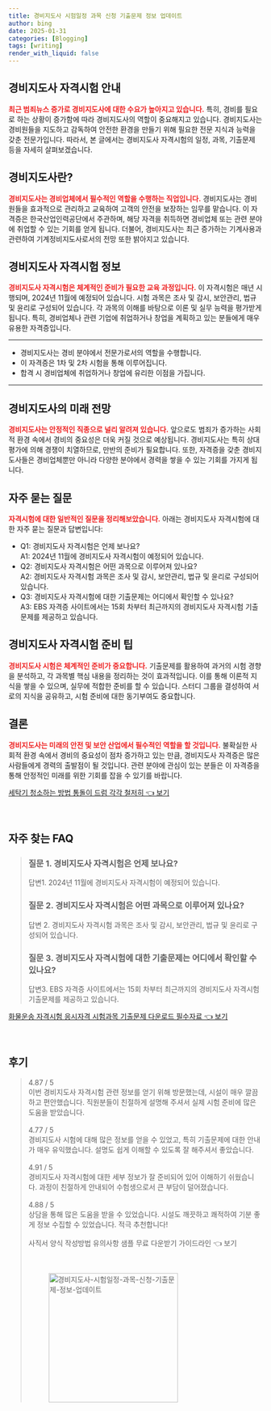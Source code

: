 ```yaml
---
title: 경비지도사 시험일정 과목 신청 기출문제 정보 업데이트
author: bing
date: 2025-01-31
categories: [Blogging]
tags: [writing]
render_with_liquid: false
---
```



<h2 id='경비지도사_자격시험_안내'>경비지도사 자격시험 안내</h2>

<p><b><span style="color: #ee2323;">최근 범죄뉴스 증가로 경비지도사에 대한 수요가 높아지고 있습니다.</span></b> 특히, 경비를 필요로 하는 상황이 증가함에 따라 경비지도사의 역할이 중요해지고 있습니다. 경비지도사는 경비원들을 지도하고 감독하여 안전한 환경을 만들기 위해 필요한 전문 지식과 능력을 갖춘 전문가입니다. 따라서, 본 글에서는 경비지도사 자격시험의 일정, 과목, 기출문제 등을 자세히 살펴보겠습니다.</p>

<h2 id='경비지도사란'>경비지도사란?</h2>

<p><b><span style="color: #ee2323;">경비지도사는 경비업체에서 필수적인 역할을 수행하는 직업입니다.</span></b> 경비지도사는 경비원들을 효과적으로 관리하고 교육하여 고객의 안전을 보장하는 임무를 맡습니다. 이 자격증은 한국산업인력공단에서 주관하며, 해당 자격을 취득하면 경비업체 또는 관련 분야에 취업할 수 있는 기회를 얻게 됩니다. 더불어, 경비지도사는 최근 증가하는 기계사용과 관련하여 기계정비지도사로서의 전망 또한 밝아지고 있습니다.</p>

<h2 id='자격시험_정보'>경비지도사 자격시험 정보</h2>

<p><b><span style="color: #ee2323;">경비지도사 자격시험은 체계적인 준비가 필요한 교육 과정입니다.</span></b> 이 자격시험은 매년 시행되며, 2024년 11월에 예정되어 있습니다. 시험 과목은 조사 및 감시, 보안관리, 법규 및 윤리로 구성되어 있습니다. 각 과목의 이해를 바탕으로 이론 및 실무 능력을 평가받게 됩니다. 특히, 경비업체나 관련 기업에 취업하거나 창업을 계획하고 있는 분들에게 매우 유용한 자격증입니다.</p>

<hr />

<ul>
    <li>경비지도사는 경비 분야에서 전문가로서의 역할을 수행합니다.</li>
    <li>이 자격증은 1차 및 2차 시험을 통해 이루어집니다.</li>
    <li>합격 시 경비업체에 취업하거나 창업에 유리한 이점을 가집니다.</li>
</ul>

<hr />

<h2 id='미래_전망'>경비지도사의 미래 전망</h2>

<p><b><span style="color: #ee2323;">경비지도사는 안정적인 직종으로 널리 알려져 있습니다.</span></b> 앞으로도 범죄가 증가하는 사회적 환경 속에서 경비의 중요성은 더욱 커질 것으로 예상됩니다. 경비지도사는 특히 상대평가에 의해 경쟁이 치열하므로, 만반의 준비가 필요합니다. 또한, 자격증을 갖춘 경비지도사들은 경비업체뿐만 아니라 다양한 분야에서 경력을 쌓을 수 있는 기회를 가지게 됩니다.</p>

<h2 id='자주묻는_질문'>자주 묻는 질문</h2>

<p><b><span style="color: #ee2323;">자격시험에 대한 일반적인 질문을 정리해보았습니다.</span></b> 아래는 경비지도사 자격시험에 대한 자주 묻는 질문과 답변입니다:</p>

<ul>
    <li>Q1: 경비지도사 자격시험은 언제 보나요?
        <br>A1: 2024년 11월에 경비지도사 자격시험이 예정되어 있습니다.</li>
    <li>Q2: 경비지도사 자격시험은 어떤 과목으로 이루어져 있나요?
        <br>A2: 경비지도사 자격시험 과목은 조사 및 감시, 보안관리, 법규 및 윤리로 구성되어 있습니다.</li>
    <li>Q3: 경비지도사 자격시험에 대한 기출문제는 어디에서 확인할 수 있나요?
        <br>A3: EBS 자격증 사이트에서는 15회 차부터 최근까지의 경비지도사 자격시험 기출문제를 제공하고 있습니다.</li>
</ul>

<h2 id='시험_준비_팁'>경비지도사 자격시험 준비 팁</h2>

<p><b><span style="color: #ee2323;">경비지도사 시험은 체계적인 준비가 중요합니다.</span></b> 기출문제를 활용하여 과거의 시험 경향을 분석하고, 각 과목별 핵심 내용을 정리하는 것이 효과적입니다. 이를 통해 이론적 지식을 쌓을 수 있으며, 실무에 적합한 준비를 할 수 있습니다. 스터디 그룹을 결성하여 서로의 지식을 공유하고, 시험 준비에 대한 동기부여도 중요합니다.</p>

<h2 id='결론'>결론</h2>

<p><b><span style="color: #ee2323;">경비지도사는 미래의 안전 및 보안 산업에서 필수적인 역할을 할 것입니다.</span></b> 불확실한 사회적 환경 속에서 경비의 중요성이 점차 증가하고 있는 만큼, 경비지도사 자격증은 많은 사람들에게 경력의 출발점이 될 것입니다. 관련 분야에 관심이 있는 분들은 이 자격증을 통해 안정적인 미래를 위한 기회를 잡을 수 있기를 바랍니다.</p>


<p><a class="click-button" title="세탁기 청소하는 방법 통돌이 드럼 각각 철저히" href="https://afficreate.github.io/posts/%EC%84%B8%ED%83%81%EA%B8%B0-%EC%B2%AD%EC%86%8C%ED%95%98%EB%8A%94-%EB%B0%A9%EB%B2%95-%ED%86%B5%EB%8F%8C%EC%9D%B4-%EB%93%9C%EB%9F%BC-%EA%B0%81%EA%B0%81-%EC%B2%A0%EC%A0%80%ED%9E%88/" rel="dofollow">세탁기 청소하는 방법 통돌이 드럼 각각 철저히 👈 보기</a></p><br>
<h2 id='자주_찾는_FAQ'>자주 찾는 FAQ</h2>
<div itemscope="" itemtype="https://schema.org/FAQPage"> 
<blockquote> 
<div itemscope="" itemprop="mainEntity" itemtype="https://schema.org/Question"> 
<h3 itemprop="name">질문 1. 경비지도사 자격시험은 언제 보나요?</h3> 
<div itemscope="" itemprop="acceptedAnswer" itemtype="https://schema.org/Answer"> 
<span itemprop="text"> 
<p>답변1. 2024년 11월에 경비지도사 자격시험이 예정되어 있습니다.</p> 
</span> 
</div> 
</div> 
<div itemscope="" itemprop="mainEntity" itemtype="https://schema.org/Question"> 
<h3 itemprop="name">질문 2. 경비지도사 자격시험은 어떤 과목으로 이루어져 있나요?</h3> 
<div itemscope="" itemprop="acceptedAnswer" itemtype="https://schema.org/Answer"> 
<span itemprop="text"> 
<p>답변 2. 경비지도사 자격시험 과목은 조사 및 감시, 보안관리, 법규 및 윤리로 구성되어 있습니다.</p> 
</span> 
</div> 
</div> 
<div itemscope="" itemprop="mainEntity" itemtype="https://schema.org/Question"> 
<h3 itemprop="name">질문 3. 경비지도사 자격시험에 대한 기출문제는 어디에서 확인할 수 있나요?</h3> 
<div itemscope="" itemprop="acceptedAnswer" itemtype="https://schema.org/Answer"> 
<span itemprop="text"> 
<p>답변3. EBS 자격증 사이트에서는 15회 차부터 최근까지의 경비지도사 자격시험 기출문제를 제공하고 있습니다.</p> 
</span> 
</div> 
</div> 
</blockquote> 
</div>
<p><a class="click-button" title="화물운송 자격시험 응시자격 시험과목 기출문제 다운로드 필수자료" href="https://afficreate.github.io/posts/%ED%99%94%EB%AC%BC%EC%9A%B4%EC%86%A1-%EC%9E%90%EA%B2%A9%EC%8B%9C%ED%97%98-%EC%9D%91%EC%8B%9C%EC%9E%90%EA%B2%A9-%EC%8B%9C%ED%97%98%EA%B3%BC%EB%AA%A9-%EA%B8%B0%EC%B6%9C%EB%AC%B8%EC%A0%9C-%EB%8B%A4%EC%9A%B4%EB%A1%9C%EB%93%9C-%ED%95%84%EC%88%98%EC%9E%90%EB%A3%8C/" rel="dofollow">화물운송 자격시험 응시자격 시험과목 기출문제 다운로드 필수자료 👈 보기</a></p><br>
<h2 id='후기'>후기</h2>
<div itemscope itemtype="https://schema.org/Product">
  <blockquote>
  <div itemprop="review" itemscope itemtype="https://schema.org/Review">
      <div itemprop="reviewRating" itemscope itemtype="https://schema.org/Rating"> <span itemprop="ratingValue">4.87</span> / <span itemprop="bestRating">5</span> </div>
      <span itemprop="reviewBody">이번 경비지도사 자격시험 관련 정보를 얻기 위해 방문했는데, 시설이 매우 깔끔하고 편안했습니다. 직원분들이 친절하게 설명해 주셔서 실제 시험 준비에 많은 도움을 받았습니다.</span>
  </div>
  <br>
  <div itemprop="review" itemscope itemtype="https://schema.org/Review">
      <div itemprop="reviewRating" itemscope itemtype="https://schema.org/Rating"> <span itemprop="ratingValue">4.77</span> / <span itemprop="bestRating">5</span> </div>
      <span itemprop="reviewBody">경비지도사 시험에 대해 많은 정보를 얻을 수 있었고, 특히 기출문제에 대한 안내가 매우 유익했습니다. 설명도 쉽게 이해할 수 있도록 잘 해주셔서 좋았습니다.</span>
  </div>
  <br>
  <div itemprop="review" itemscope itemtype="https://schema.org/Review">
      <div itemprop="reviewRating" itemscope itemtype="https://schema.org/Rating"> <span itemprop="ratingValue">4.91</span> / <span itemprop="bestRating">5</span> </div>
      <span itemprop="reviewBody">경비지도사 자격시험에 대한 세부 정보가 잘 준비되어 있어 이해하기 쉬웠습니다. 과정이 친절하게 안내되어 수험생으로서 큰 부담이 덜어졌습니다.</span>
  </div>
  <br>
  <div itemprop="review" itemscope itemtype="https://schema.org/Review">
      <div itemprop="reviewRating" itemscope itemtype="https://schema.org/Rating"> <span itemprop="ratingValue">4.88</span> / <span itemprop="bestRating">5</span> </div>
      <span itemprop="reviewBody">상담을 통해 많은 도움을 받을 수 있었습니다. 시설도 깨끗하고 쾌적하여 기분 좋게 정보 수집할 수 있었습니다. 적극 추천합니다!</span>
  </div>
  <br>
  <div itemprop="review" itemscope itemtype="https://schema.org/Review">
      <div itemprop="reviewRating" itemscope itemtype="
<p><a class="click-button" title="사직서 양식 작성방법 유의사항 샘플 무료 다운받기 가이드라인" href="https://afficreate.github.io/posts/%EC%82%AC%EC%A7%81%EC%84%9C-%EC%96%91%EC%8B%9D-%EC%9E%91%EC%84%B1%EB%B0%A9%EB%B2%95-%EC%9C%A0%EC%9D%98%EC%82%AC%ED%95%AD-%EC%83%98%ED%94%8C-%EB%AC%B4%EB%A3%8C-%EB%8B%A4%EC%9A%B4%EB%B0%9B%EA%B8%B0-%EA%B0%80%EC%9D%B4%EB%93%9C%EB%9D%BC%EC%9D%B8/" rel="dofollow">사직서 양식 작성방법 유의사항 샘플 무료 다운받기 가이드라인 👈 보기</a></p><br>
<figure class="image"><img src="https://afficreate.github.io/assets/img/thumbnail/경비지도사-시험일정-과목-신청-기출문제-정보-업데이트.webp" alt="경비지도사-시험일정-과목-신청-기출문제-정보-업데이트" width="256" height="256"></figure>